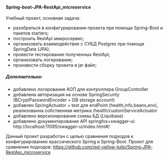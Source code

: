 #### Spring-boot-JPA-RestApi_microservice

Учебный проект, основная задача:
* разобраться в конфигурировании проекта при помощи Spring-Boot и пакетов starters;
* построить RestApi микросервис;
* организовать взаимодействие с СУБД Postgres при помощи SpringData (JPA);
* провести тестирование полученных RestApi;
* организовать логирование;
* произвести сборку проекта в jar файл;
##### Дополнительно:
* добавлено логирование АОП для контроллера GroupController
* добавлена авторизация на основе SpringSecurity (BCryptPasswordEncoder + DB storage account)
* добавлен SpringActuator + test для endPoint (health,info,beans,env), реализованна собственная метрика /health/customServiceActuator
* добавлено версионирование схемы БД (Liquibase)
* добавлено документирование API springfox+swagger-ui: http://localhost:11095/swagger-ui/index.html#/

Данный проект разработан с целью сравнения подходов к конфигурированию крассического Spring и Spring-Boot. 
Проект для сравнения подходов: https://github.com/red-yellow-tulip/Spring-JPA-RestApi_microservice

